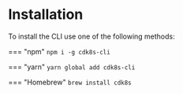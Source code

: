 # Installation

To install the CLI use one of the following methods:

=== "npm"
    `npm i -g cdk8s-cli`

=== "yarn"
    `yarn global add cdk8s-cli`

=== "Homebrew"
    `brew install cdk8s`
